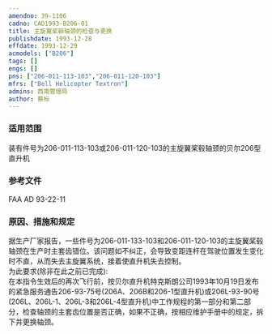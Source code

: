```yaml
---
amendno: 39-1106  
cadno: CAD1993-B206-01  
title: 主旋翼桨毂轴颈的检查与更换  
publishdate: 1993-12-28  
effdate: 1993-12-29  
acmodels: ["B206"]  
tags: []  
engs: []  
pns: ["206-011-113-103","206-011-120-103"]  
mfrs: ["Bell Helicopter Textron"]  
admins: 西南管理局  
author: 蔡标  
---
```

  
### 适用范围  
装有件号为206-011-113-103或206-011-120-103的主旋翼桨毂轴颈的贝尔206型直升机  
  
<!--more-->  
### 参考文件  
  FAA AD 93-22-11  
  
### 原因、措施和规定  

  据生产厂家报告，一些件号为206-011-133-103和206-011-120-103的主旋翼桨毂轴颈在生产时主套齿错位。该问题如不纠正，会导致变距连杆在驾驶位置发生变化时不直，从而失去主旋翼系统，接着使直升机失去控制。  
  为此要求(除非在此之前已完成):  
  在本指令生效后的再次飞行前，按贝尔直升机特克斯朗公司1993年10月19日发布的紧急服务通告206-93-75号(206A、206B和206-1型直升机)或206L-93-90号(206L、206L-1、206L-3和206L-4型直升机)中工作规程的第一部分和第二部分，检查轴颈的主套齿位置是否正确，如果不正确，按相应维护手册中的规定，拆下并更换轴颈。  
